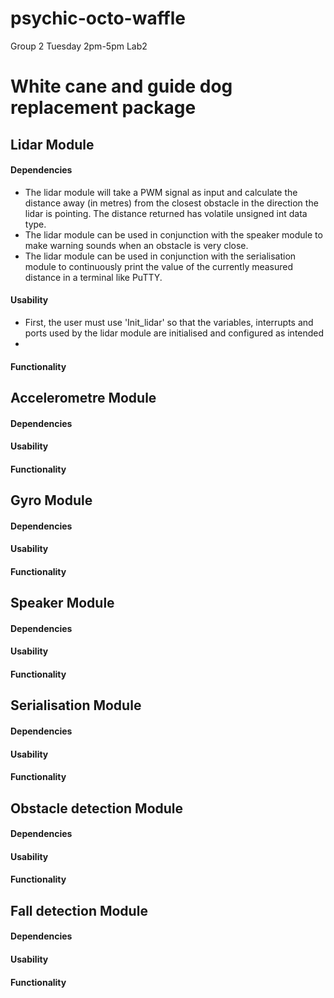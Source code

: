 # psychic-octo-waffle
Group 2 Tuesday 2pm-5pm Lab2

# White cane and guide dog replacement package

## Lidar Module

#### Dependencies
- The lidar module will take a PWM signal as input and calculate the distance away (in metres) from the closest obstacle in the direction the lidar is pointing. The distance returned has volatile unsigned int data type.
- The lidar module can be used in conjunction with the speaker module to make warning sounds when an obstacle is very close.
- The lidar module can be used in conjunction with the serialisation module to continuously print the value of the currently measured distance in a terminal like PuTTY. 

#### Usability
- First, the user must use 'Init_lidar' so that the variables, interrupts and ports used by the lidar module are initialised and configured as intended
-   

#### Functionality


## Accelerometre Module

#### Dependencies

#### Usability

#### Functionality


## Gyro Module

#### Dependencies

#### Usability

#### Functionality


## Speaker Module

#### Dependencies

#### Usability

#### Functionality


## Serialisation Module

#### Dependencies

#### Usability

#### Functionality


## Obstacle detection Module

#### Dependencies

#### Usability

#### Functionality


## Fall detection Module

#### Dependencies

#### Usability

#### Functionality
